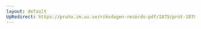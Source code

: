 ```yaml
---
layout: default
UpRedirect: https://pruto.im.uu.se/riksdagen-records-pdf/1875/prot-1875--ak--004/prot-1875--ak--004_009.pdf
---
```

